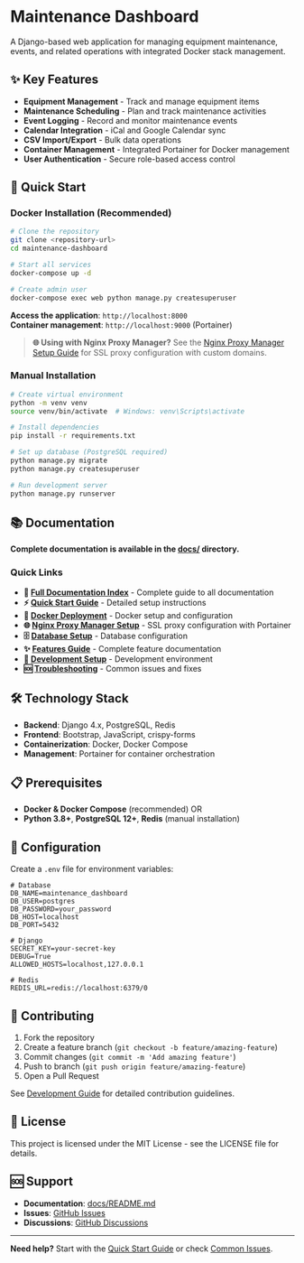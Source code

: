 # Maintenance Dashboard

A Django-based web application for managing equipment maintenance, events, and related operations with integrated Docker stack management.

## ✨ Key Features

- **Equipment Management** - Track and manage equipment items
- **Maintenance Scheduling** - Plan and track maintenance activities  
- **Event Logging** - Record and monitor maintenance events
- **Calendar Integration** - iCal and Google Calendar sync
- **CSV Import/Export** - Bulk data operations
- **Container Management** - Integrated Portainer for Docker management
- **User Authentication** - Secure role-based access control

## 🚀 Quick Start

### Docker Installation (Recommended)

```bash
# Clone the repository
git clone <repository-url>
cd maintenance-dashboard

# Start all services
docker-compose up -d

# Create admin user
docker-compose exec web python manage.py createsuperuser
```

**Access the application**: `http://localhost:8000`  
**Container management**: `http://localhost:9000` (Portainer)

> **🌐 Using with Nginx Proxy Manager?** See the [Nginx Proxy Manager Setup Guide](docs/NGINX_PROXY_MANAGER_SETUP.md) for SSL proxy configuration with custom domains.

### Manual Installation

```bash
# Create virtual environment
python -m venv venv
source venv/bin/activate  # Windows: venv\Scripts\activate

# Install dependencies
pip install -r requirements.txt

# Set up database (PostgreSQL required)
python manage.py migrate
python manage.py createsuperuser

# Run development server
python manage.py runserver
```

## 📚 Documentation

**Complete documentation is available in the [docs/](docs/) directory.**

### Quick Links
- **📖 [Full Documentation Index](docs/README.md)** - Complete guide to all documentation
- **⚡ [Quick Start Guide](docs/quickstart.md)** - Detailed setup instructions
- **🐳 [Docker Deployment](docs/deployment/docker.md)** - Docker setup and configuration
- **🌐 [Nginx Proxy Manager Setup](docs/NGINX_PROXY_MANAGER_SETUP.md)** - SSL proxy configuration with Portainer
- **🗄️ [Database Setup](docs/database/setup.md)** - Database configuration
- **✨ [Features Guide](docs/features/overview.md)** - Complete feature documentation
- **🔧 [Development Setup](docs/development/setup.md)** - Development environment
- **🆘 [Troubleshooting](docs/troubleshooting/common-issues.md)** - Common issues and fixes

## 🛠️ Technology Stack

- **Backend**: Django 4.x, PostgreSQL, Redis
- **Frontend**: Bootstrap, JavaScript, crispy-forms
- **Containerization**: Docker, Docker Compose
- **Management**: Portainer for container orchestration

## 📋 Prerequisites

- **Docker & Docker Compose** (recommended) OR
- **Python 3.8+**, **PostgreSQL 12+**, **Redis** (manual installation)

## 🔧 Configuration

Create a `.env` file for environment variables:

```env
# Database
DB_NAME=maintenance_dashboard
DB_USER=postgres
DB_PASSWORD=your_password
DB_HOST=localhost
DB_PORT=5432

# Django
SECRET_KEY=your-secret-key
DEBUG=True
ALLOWED_HOSTS=localhost,127.0.0.1

# Redis
REDIS_URL=redis://localhost:6379/0
```

## 🤝 Contributing

1. Fork the repository
2. Create a feature branch (`git checkout -b feature/amazing-feature`)
3. Commit changes (`git commit -m 'Add amazing feature'`)
4. Push to branch (`git push origin feature/amazing-feature`)
5. Open a Pull Request

See [Development Guide](docs/development/contributing.md) for detailed contribution guidelines.

## 📄 License

This project is licensed under the MIT License - see the LICENSE file for details.

## 🆘 Support

- **Documentation**: [docs/README.md](docs/README.md)
- **Issues**: [GitHub Issues](link-to-issues)
- **Discussions**: [GitHub Discussions](link-to-discussions)

---

**Need help?** Start with the [Quick Start Guide](docs/quickstart.md) or check [Common Issues](docs/troubleshooting/common-issues.md).